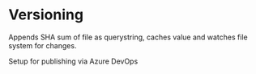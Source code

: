 ﻿# Versioning

Appends SHA sum of file as querystring, caches value and watches file system for changes.

Setup for publishing via Azure DevOps
